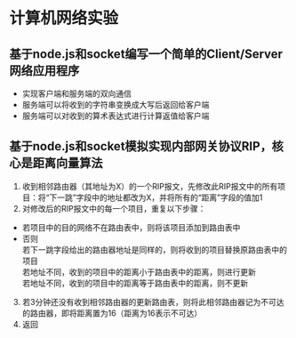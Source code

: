 # 计算机网络实验
## 基于node.js和socket编写一个简单的Client/Server 网络应用程序
* 实现客户端和服务端的双向通信
* 服务端可以将收到的字符串变换成大写后返回给客户端
* 服务端可以对收到的算术表达式进行计算返值给客户端

## 基于node.js和socket模拟实现内部网关协议RIP，核心是距离向量算法
1. 收到相邻路由器（其地址为X）的一个RIP报文，先修改此RIP报文中的所有项目：将“下一跳”字段中的地址都改为X，并将所有的“距离”字段的值加1 
2. 对修改后的RIP报文中的每一个项目，重复以下步骤：
* 若项目中的目的网络不在路由表中，则将该项目添加到路由表中 
* 否则<br>  若下一跳字段给出的路由器地址是同样的，则将收到的项目替换原路由表中的项目
     <br> 若地址不同，收到的项目中的距离小于路由表中的距离，则进行更新 
     <br> 若地址不同，收到的项目中的距离等于路由表中的距离，则不更新
3. 若3分钟还没有收到相邻路由器的更新路由表，则将此相邻路由器记为不可达的路由器，即将距离置为16（距离为16表示不可达） 
4. 返回



